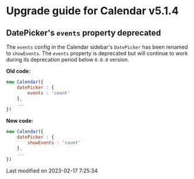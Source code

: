 # Upgrade guide for Calendar v5.1.4

## DatePicker's `events` property deprecated

The `events` config in the Calendar sidebar's `DatePicker` has been renamed to `showEvents`. The `events` property 
is deprecated but will continue to work during its deprecation period below `6.0.0` version.

**Old code:**

```javascript
new Calendar({
    datePicker : {
        events : 'count'
    },
    ...
})
```

**New code:**

```javascript
new Calendar({
    datePicker : {
        showEvents : 'count'
    },
    ...
})
```


<p class="last-modified">Last modified on 2023-02-17 7:25:34</p>